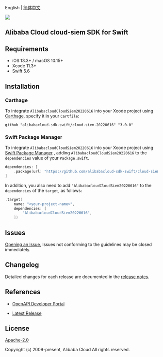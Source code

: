 English | [简体中文](README-CN.md)

![](https://aliyunsdk-pages.alicdn.com/icons/AlibabaCloud.svg)

## Alibaba Cloud cloud-siem SDK for Swift

## Requirements

- iOS 13.3+ / macOS 10.15+
- Xcode 11.3+
- Swift 5.6

## Installation

### Carthage

To integrate `AlibabacloudCloudSiem20220616` into your Xcode project using [Carthage](https://github.com/Carthage/Carthage), specify it in your `Cartfile`:

```ogdl
github "alibabacloud-sdk-swift/cloud-siem-20220616" "3.0.0"
```

### Swift Package Manager

To integrate `AlibabacloudCloudSiem20220616` into your Xcode project using [Swift Package Manager](https://swift.org/package-manager/) , adding `AlibabacloudCloudSiem20220616` to the `dependencies` value of your `Package.swift`.

```swift
dependencies: [
    .package(url: "https://github.com/alibabacloud-sdk-swift/cloud-siem-20220616.git", from: "3.0.0")
]
```

In addition, you also need to add `"AlibabacloudCloudSiem20220616"` to the `dependencies` of the `target`, as follows:

```swift
.target(
    name: "<your-project-name>",
    dependencies: [
        "AlibabacloudCloudSiem20220616",
    ])
```

## Issues

[Opening an Issue](https://github.com/alibabacloud-sdk-swift/cloud-siem-20220616/issues/new), Issues not conforming to the guidelines may be closed immediately.

## Changelog

Detailed changes for each release are documented in the [release notes](./ChangeLog.txt).

## References

* [OpenAPI Developer Portal](https://next.api.alibabacloud.com/home)
- [Latest Release](https://github.com/alibabacloud-sdk-swift/cloud-siem-20220616)

## License

[Apache-2.0](http://www.apache.org/licenses/LICENSE-2.0)

Copyright (c) 2009-present, Alibaba Cloud All rights reserved.

